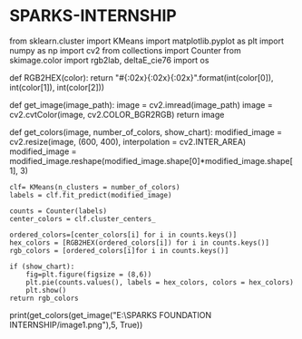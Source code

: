 # SPARKS-INTERNSHIP


from sklearn.cluster import KMeans
import matplotlib.pyplot as plt
import numpy as np
import cv2
from collections import Counter
from skimage.color import rgb2lab, deltaE_cie76
import os



def RGB2HEX(color):
    return "#{:02x}{:02x}{:02x}".format(int(color[0]), int(color[1]), int(color[2]))

def get_image(image_path):
    image = cv2.imread(image_path)
    image = cv2.cvtColor(image, cv2.COLOR_BGR2RGB)
    return image

def get_colors(image, number_of_colors, show_chart):
    modified_image = cv2.resize(image, (600, 400), interpolation = cv2.INTER_AREA)
    modified_image = modified_image.reshape(modified_image.shape[0]*modified_image.shape[1], 3)

    clf= KMeans(n_clusters = number_of_colors)
    labels = clf.fit_predict(modified_image)

    counts = Counter(labels)
    center_colors = clf.cluster_centers_

    ordered_colors=[center_colors[i] for i in counts.keys()]
    hex_colors = [RGB2HEX(ordered_colors[i]) for i in counts.keys()]
    rgb_colors = [ordered_colors[i]for i in counts.keys()]

    if (show_chart):
        fig=plt.figure(figsize = (8,6))
        plt.pie(counts.values(), labels = hex_colors, colors = hex_colors)
        plt.show()          
    return rgb_colors
print(get_colors(get_image("E:\SPARKS FOUNDATION INTERNSHIP/image1.png"),5, True))
